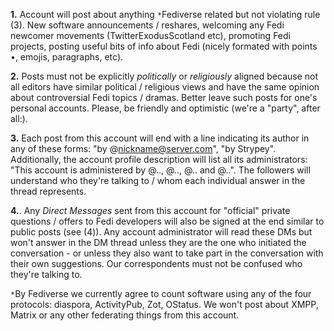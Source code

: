 **1.** Account will post about anything `*`Fediverse related but not violating rule (3). New software announcements / reshares, welcoming any Fedi newcomer movements (TwitterExodusScotland etc), promoting Fedi projects, posting useful bits of info about Fedi (nicely formated with points •, emojis, paragraphs, etc).

**2.** Posts must not be explicitly *politically* or *religiously* aligned because not all editors have similar political / religious views and have the same opinion about controversial Fedi topics / dramas. Better leave such posts for one's personal accounts. Please, be friendly and optimistic (we're a "party", after all:).

**3.** Each post from this account will end with a line indicating its author in any of these forms: "by @nickname@server.com", "by Strypey". Additionally, the account profile description will list all its administrators: "This account is administered by @.., @.., @.. and @..". The followers will understand who they're talking to / whom each individual answer in the thread represents.

**4.**. Any *Direct Messages* sent from this account for "official" private questions / offers to Fedi developers will also be signed at the end similar to public posts (see (4)). Any account administrator will read these DMs but won't answer in the DM thread unless they are the one who initiated the conversation - or unless they also want to take part in the conversation with their own suggestions. Our correspondents must not be confused who they're talking to. 

`*`By Fediverse we currently agree to count software using any of the four protocols: diaspora, ActivityPub, Zot, OStatus. We won't post about XMPP, Matrix or any other federating things from this account.


